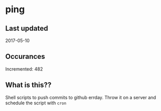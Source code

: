# ping

## Last updated
2017-05-10

## Occurances
Incremented: 482

## What is this??
Shell scripts to push commits to github errday. Throw it on a server and schedule the script with `cron`


